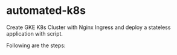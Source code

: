 # automated-k8s
Create GKE K8s Cluster with Nginx Ingress and deploy a stateless application with script.

Following are the steps:


